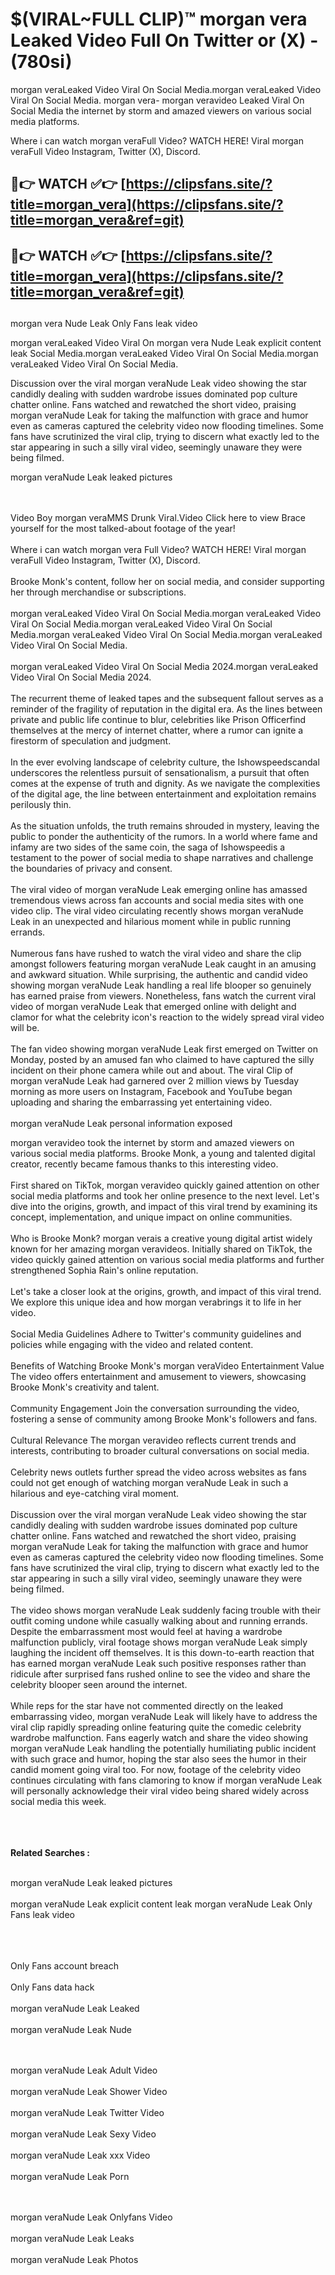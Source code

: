 #  $(VIRAL~FULL CLIP)™ morgan vera Leaked Video Full On Twitter or (X)  - (780si)

morgan veraLeaked Video Viral On Social Media.morgan veraLeaked Video Viral On Social Media.
morgan vera- morgan veravideo Leaked Viral On Social Media the internet by storm and amazed viewers on various social media platforms.

Where i can watch morgan veraFull Video? WATCH HERE! Viral morgan veraFull Video Instagram, Twitter (X), Discord.

## 🔴👉 WATCH ✅👉 [https://clipsfans.site/?title=morgan_vera](https://clipsfans.site/?title=morgan_vera&ref=git)


## 🔴👉 WATCH ✅👉 [https://clipsfans.site/?title=morgan_vera](https://clipsfans.site/?title=morgan_vera&ref=git)
##


morgan vera Nude Leak Only Fans leak video 


morgan veraLeaked Video Viral On  morgan vera Nude Leak explicit content leak Social Media.morgan veraLeaked Video Viral On Social Media.morgan veraLeaked Video Viral On Social Media.



Discussion over the viral morgan veraNude Leak video showing the star candidly dealing with sudden wardrobe issues dominated pop culture chatter online. Fans watched and rewatched the short video, praising morgan veraNude Leak for taking the malfunction with grace and humor even as cameras captured the celebrity video now flooding timelines. Some fans have scrutinized the viral clip, trying to discern what exactly led to the star appearing in such a silly viral video, seemingly unaware they were being filmed.


morgan veraNude Leak leaked pictures


  <br>

  <br>
Video Boy morgan veraMMS Drunk Viral.Video Click here to view Brace yourself for the most talked-about footage of the year!
<br><br>
Where i can watch morgan vera Full Video? WATCH HERE! Viral morgan veraFull Video Instagram, Twitter (X), Discord.
<br><br>
Brooke Monk's content, follow her on social media, and consider supporting her through merchandise or subscriptions.
<br><br>
morgan veraLeaked Video Viral On Social Media.morgan veraLeaked Video Viral On Social Media.morgan veraLeaked Video Viral On Social Media.morgan veraLeaked Video Viral On Social Media.morgan veraLeaked Video Viral On Social Media.
<br><br>
morgan veraLeaked Video Viral On Social Media 2024.morgan veraLeaked Video Viral On Social Media 2024.
<br><br>
The recurrent theme of leaked tapes and the subsequent fallout serves as a reminder of the fragility of reputation in the digital era. As the lines between private and public life continue to blur, celebrities like Prison Officerfind themselves at the mercy of internet chatter, where a rumor can ignite a firestorm of speculation and judgment.
<br><br>
In the ever evolving landscape of celebrity culture, the Ishowspeedscandal underscores the relentless pursuit of sensationalism, a pursuit that often comes at the expense of truth and dignity. As we navigate the complexities of the digital age, the line between entertainment and exploitation remains perilously thin.
<br><br>
As the situation unfolds, the truth remains shrouded in mystery, leaving the public to ponder the authenticity of the rumors. In a world where fame and infamy are two sides of the same coin, the saga of Ishowspeedis a testament to the power of social media to shape narratives and challenge the boundaries of privacy and consent.
<br><br>
The viral video of morgan veraNude Leak emerging online has amassed tremendous views across fan accounts and social media sites with one video clip. The viral video circulating recently shows morgan veraNude Leak in an unexpected and hilarious moment while in public running errands.
<br><br>
Numerous fans have rushed to watch the viral video and share the clip amongst followers featuring morgan veraNude Leak caught in an amusing and awkward situation. While surprising, the authentic and candid video showing morgan veraNude Leak handling a real life blooper so genuinely has earned praise from viewers. Nonetheless, fans watch the current viral video of morgan veraNude Leak that emerged online with delight and clamor for what the celebrity icon's reaction to the widely spread viral video will be.
<br><br>
The fan video showing morgan veraNude Leak first emerged on Twitter on Monday, posted by an amused fan who claimed to have captured the silly incident on their phone camera while out and about. The viral Clip of morgan veraNude Leak had garnered over 2 million views by Tuesday morning as more users on Instagram, Facebook and YouTube began uploading and sharing the embarrassing yet entertaining video.
<br><br>
morgan veraNude Leak personal information exposed

morgan veravideo took the internet by storm and amazed viewers on various social media platforms. Brooke Monk, a young and talented digital creator, recently became famous thanks to this interesting video.
<br><br>
First shared on TikTok, morgan veravideo quickly gained attention on other social media platforms and took her online presence to the next level. Let's dive into the origins, growth, and impact of this viral trend by examining its concept, implementation, and unique impact on online communities.
<br><br>
Who is Brooke Monk? morgan verais a creative young digital artist widely known for her amazing morgan veravideos. Initially shared on TikTok, the video quickly gained attention on various social media platforms and further strengthened Sophia Rain's online reputation.
<br><br>
Let's take a closer look at the origins, growth, and impact of this viral trend. We explore this unique idea and how morgan verabrings it to life in her video.
<br><br>
Social Media Guidelines Adhere to Twitter's community guidelines and policies while engaging with the video and related content.
<br><br>
Benefits of Watching Brooke Monk's morgan veraVideo Entertainment Value The video offers entertainment and amusement to viewers, showcasing Brooke Monk's creativity and talent.
<br><br>
Community Engagement Join the conversation surrounding the video, fostering a sense of community among Brooke Monk's followers and fans.
<br><br>
Cultural Relevance The morgan veravideo reflects current trends and interests, contributing to broader cultural conversations on social media.
<br><br>
Celebrity news outlets further spread the video across websites as fans could not get enough of watching morgan veraNude Leak in such a hilarious and eye-catching viral moment.
<br><br>
Discussion over the viral morgan veraNude Leak video showing the star candidly dealing with sudden wardrobe issues dominated pop culture chatter online. Fans watched and rewatched the short video, praising morgan veraNude Leak for taking the malfunction with grace and humor even as cameras captured the celebrity video now flooding timelines. Some fans have scrutinized the viral clip, trying to discern what exactly led to the star appearing in such a silly viral video, seemingly unaware they were being filmed.
<br><br>
The video shows morgan veraNude Leak suddenly facing trouble with their outfit coming undone while casually walking about and running errands. Despite the embarrassment most would feel at having a wardrobe malfunction publicly, viral footage shows morgan veraNude Leak simply laughing the incident off themselves. It is this down-to-earth reaction that has earned morgan veraNude Leak such positive responses rather than ridicule after surprised fans rushed online to see the video and share the celebrity blooper seen around the internet.
<br><br>
While reps for the star have not commented directly on the leaked embarrassing video, morgan veraNude Leak will likely have to address the viral clip rapidly spreading online featuring quite the comedic celebrity wardrobe malfunction. Fans eagerly watch and share the video showing morgan veraNude Leak handling the potentially humiliating public incident with such grace and humor, hoping the star also sees the humor in their candid moment going viral too. For now, footage of the celebrity video continues circulating with fans clamoring to know if morgan veraNude Leak will personally acknowledge their viral video being shared widely across social media this week.
<br><br>

<br><br>
<strong>Related Searches :</strong>
<br><br>

morgan veraNude Leak leaked pictures
<br><br>
morgan veraNude Leak explicit content leak
morgan veraNude Leak Only Fans leak video
<br><br>

<br><br>
Only Fans account breach
<br><br>
Only Fans data hack
<br><br>
morgan veraNude Leak Leaked
<br><br>
morgan veraNude Leak Nude

<br><br>
morgan veraNude Leak Adult Video
<br><br>
morgan veraNude Leak Shower Video
<br><br>
morgan veraNude Leak Twitter Video
<br><br>
morgan veraNude Leak Sexy Video
<br><br>
morgan veraNude Leak xxx Video
<br><br>
morgan veraNude Leak Porn

<br><br>
morgan veraNude Leak Onlyfans Video
<br><br>
morgan veraNude Leak Leaks
<br><br>
morgan veraNude Leak Photos